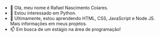 - 👋 Olá, meu nome é Rafael Nascimento Colares.
- 👀 Estou interessado em Python.
- 🌱 Ultimamente, estou aprendendo HTML, CSS, JavaScript e Node JS. Mais informações em meus projetos.
- 📫 Em busca de um estágio na área de programação!
